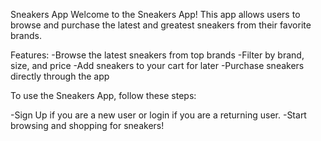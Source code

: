 Sneakers App
Welcome to the Sneakers App! This app allows users to browse and purchase the latest and greatest sneakers from their favorite brands.

Features:
-Browse the latest sneakers from top brands
-Filter by brand, size, and price
-Add sneakers to your cart for later
-Purchase sneakers directly through the app

To use the Sneakers App, follow these steps:

-Sign Up if you are a new user or login if you are a returning user.
-Start browsing and shopping for sneakers!

